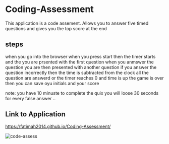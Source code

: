 # Coding-Assessment
This application is a code assement. Allows you to answer five timed questions and gives you the top score at the end
## steps
 when you go into the browser 
 when you press start
 then the timer starts and the you are prsented with the first question 
 when you anmswer the question 
 you are then presented with another question 
 if you answer the question incorrectly 
 then the time is subtracted from the clock 
 all the question are answerd or the timer reaches 0 and time is up
 the game is over
 then you can save oyu initials and your score 

note:
 you have 10 minuste to complete the quix
 you will loose 30 seconds for every false answer
 ..

## Link to Application

 https://fatimah2014.github.io/Coding-Assessment/
 
 
![code-assess](https://user-images.githubusercontent.com/80806004/119921660-60ecb280-bf3c-11eb-8fb2-52c6fac3e8c7.jpg)




